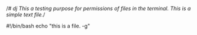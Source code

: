 /*# dj
This a testing purpose for permissions of files in the terminal.
This is a simple text file.*/

#!/bin/bash
echo "this is a file. -g"
